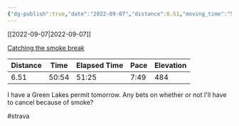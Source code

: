 ```yaml
---
{"dg-publish":true,"date":"2022-09-07","distance":6.51,"moving_time":"50:54","elapsed_time":"51:25","pace":"7:49","total_elevation_gain":484,"url":"https://www.strava.com/activities/7771392235","permalink":"/01-personal/strava/2022-09-07-catching-the-smoke-break/","dgPassFrontmatter":true}
---
```



[[2022-09-07\|2022-09-07]]

[Catching the smoke break](https://www.strava.com/activities/7771392235)

| Distance | Time  | Elapsed Time | Pace | Elevation |
| -------- | ----- | ------------ | ---- | --------- |
| 6.51     | 50:54 | 51:25        | 7:49 | 484       |


I have a Green Lakes permit tomorrow. Any bets on whether or not I'll have to cancel because of smoke?

#strava

